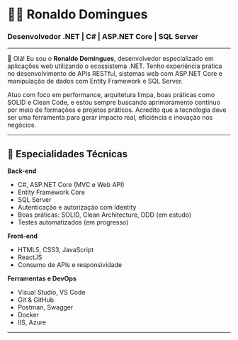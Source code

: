 # 👨‍💻 Ronaldo Domingues

### Desenvolvedor .NET | C# | ASP.NET Core |  SQL Server 

---

👋 Olá! Eu sou o **Ronaldo Domingues**, desenvolvedor especializado em aplicações web utilizando o ecossistema .NET. Tenho experiência prática no desenvolvimento de APIs RESTful, sistemas web com ASP.NET Core e manipulação de dados com Entity Framework e SQL Server.

Atuo com foco em performance, arquitetura limpa, boas práticas como SOLID e Clean Code, e estou sempre buscando aprimoramento contínuo por meio de formações e projetos práticos. Acredito que a tecnologia deve ser uma ferramenta para gerar impacto real, eficiência e inovação nos negócios.

---

## 🧠 Especialidades Técnicas

**Back-end**  
- C#, ASP.NET Core (MVC e Web API)  
- Entity Framework Core  
- SQL Server  
- Autenticação e autorização com Identity  
- Boas práticas: SOLID, Clean Architecture, DDD (em estudo)  
- Testes automatizados (em progresso)

**Front-end**  
- HTML5, CSS3, JavaScript  
- ReactJS
- Consumo de APIs e responsividade

**Ferramentas e DevOps**  
- Visual Studio, VS Code  
- Git & GitHub  
- Postman, Swagger  
- Docker 
- IIS, Azure

---







